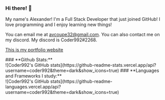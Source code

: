 ### Hi there! 👋
<p>My name's Alexander! I'm a Full Stack Developer that just joined GitHub! I love programming and I enjoy learning new things!<p>
<p>You can email me at <a href="mailto:avcoupe32@gmail.com">avcoupe32@gmail.com</a>. You can also contact me on my discord. My discord is Coder992#2268.<p>
<p><a href="https://coder992dev.coder992.repl.co/">This is my portfolio website</a></p>
### **Github Stats:**<br/>
![Coder992's GitHub stats](https://github-readme-stats.vercel.app/api?username=coder992&theme=dark&show_icons=true)
### **Languages and Frameworks I study:**<br/>
![Coder992's GitHub stats](https://github-readme-languages.vercel.app/api?username=coder992&theme=dark&show_icons=true)
